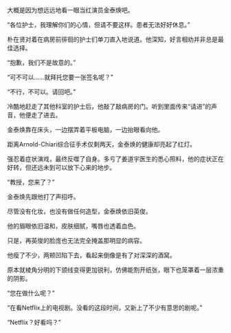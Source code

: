 大概是因为想远远地看一眼当红演员金泰焕吧。

“各位护士，我理解你们的心情，但请不要这样。患者无法好好休息。”

朴在贤对着在病房前徘徊的护士们单刀直入地说道。他深知，好言相劝并非总是最佳选择。

“抱歉，我们不是故意的。”

“可不可以……就拜托您要一张签名呢？”

“不行，不可以。请回吧。”

冷酷地赶走了其他科室的护士后，他敲了敲病房的门。听到里面传来“请进”的声音，他便走了进去。

金泰焕靠在床头，一边摆弄着平板电脑，一边抬眼看向他。

距离Arnold-Chiari综合征手术仅剩两天，金泰焕的健康却亮起了红灯。

强忍着症状演戏，最终反噬了自身。多亏了姜道宇医生的悉心照料，他的症状正在好转，但还远未到可以放下心来的地步。

“教授，您来了？”

金泰焕先跟他打了声招呼。

尽管没有化妆，也没有做任何造型，金泰焕依旧英俊。

他的眉眼依旧温和，皮肤细腻，嘴唇也透着血色。

只是，再英俊的脸庞也无法完全掩盖那明显的病容。

他瘦了不少，两颊凹陷下去，看起来倒像是有了对深深的酒窝。

原本就棱角分明的下颌线变得更加锐利，仿佛能割开纸张，眼下也笼罩着一层浓重的阴影。

“您在做什么呢？”

“在看Netflix上的电视剧。没看的这段时间，又新上了不少有意思的剧呢。”

“Netflix？好看吗？”